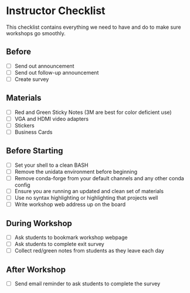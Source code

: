 # Instructor Checklist
This checklist contains everything we need to have and do to make sure workshops go smoothly.

## Before
* [ ] Send out announcement
* [ ] Send out follow-up announcement
* [ ] Create survey

## Materials
* [ ] Red and Green Sticky Notes (3M are best for color deficient use)
* [ ] VGA and HDMI video adapters
* [ ] Stickers
* [ ] Business Cards

## Before Starting
* [ ] Set your shell to a clean BASH
* [ ] Remove the unidata environment before beginning
* [ ] Remove conda-forge from your default channels and any other conda config
* [ ] Ensure you are running an updated and clean set of materials
* [ ] Use no syntax highlighting or highlighting that projects well
* [ ] Write workshop web address up on the board

## During Workshop
* [ ] Ask students to bookmark workshop webpage
* [ ] Ask students to complete exit survey
* [ ] Collect red/green notes from students as they leave each day

## After Workshop
* [ ] Send email reminder to ask students to complete the survey

